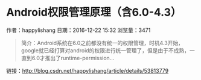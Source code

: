 # Android权限管理原理（含6.0-4.3）
作者：happylishang
日期：2016-12-22 15:32
浏览量：3471
> 简介：Android系统在6.0之前都没有统一的权限管理，时机4.3开始，google就已经打算对android的权限进行统一管理了，但是由于不成熟，一直到6.0才推出了runtime-permission...

 链接：http://blog.csdn.net/happylishang/article/details/53813779
